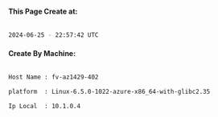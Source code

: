 
   
#### This Page Create at:

```bash

2024-06-25 - 22:57:42 UTC

```

#### Create By Machine:

```bash

Host Name : fv-az1429-402

platform  : Linux-6.5.0-1022-azure-x86_64-with-glibc2.35

Ip Local  : 10.1.0.4

```

